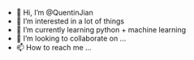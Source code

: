 - 👋 Hi, I’m @QuentinJian
- 👀 I’m interested in a lot of things
- 🌱 I’m currently learning python + machine learning
- 💞️ I’m looking to collaborate on ...
- 📫 How to reach me ...

<!---
QuentinJian/QuentinJian is a ✨ special ✨ repository because its `README.md` (this file) appears on your GitHub profile.
You can click the Preview link to take a look at your changes.
--->
